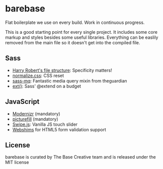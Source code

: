 # barebase
Flat boilerplate we use on every build. Work in continuous progress.

This is a good starting point for every single project. It includes some core markup and styles besides some useful libraries. Everything can be easlily removed from the main file so it doesn't get into the compiled file.

## Sass
- [Harry Robert's file structure](http://cssguidelin.es/): Specificity matters!
- [normalize.css](http://necolas.github.io/normalize.css/): CSS reset
- [sass-mq](https://github.com/sass-mq/sass-mq): Fantastic media query mixin from theguardian
- [ext()](http://jaicab.com/ext/): Sass' @extend on a budget

## JavaScript
- [Modernizr](http://modernizr.com/) (mandatory)
- [picturefill](https://github.com/scottjehl/picturefill) (mandatory)
- [Swipe.js](https://github.com/thebird/Swipe): Vanilla JS touch slider
- [Webshims](http://afarkas.github.io/webshim/demos/) for HTML5 form validation support


## License
barebase is curated by The Base Creative team and is released under the MIT license